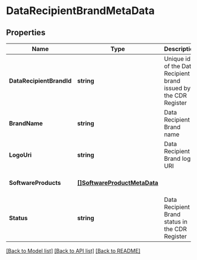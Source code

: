 # DataRecipientBrandMetaData

## Properties
Name | Type | Description | Notes
------------ | ------------- | ------------- | -------------
**DataRecipientBrandId** | **string** | Unique id of the Data Recipient brand issued by the CDR Register | [default to null]
**BrandName** | **string** | Data Recipient Brand name | [default to null]
**LogoUri** | **string** | Data Recipient Brand logo URI | [default to null]
**SoftwareProducts** | [**[]SoftwareProductMetaData**](SoftwareProductMetaData.md) |  | [optional] [default to null]
**Status** | **string** | Data Recipient Brand status in the CDR Register | [default to null]

[[Back to Model list]](../README.md#documentation-for-models) [[Back to API list]](../README.md#documentation-for-api-endpoints) [[Back to README]](../README.md)

